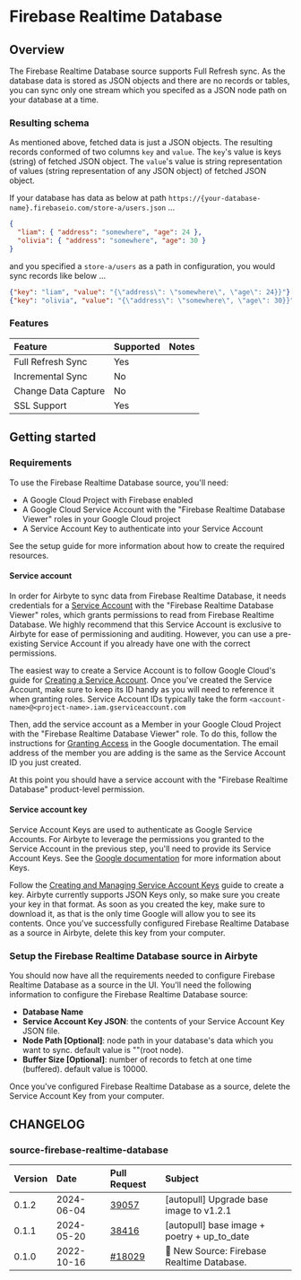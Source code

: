 # Firebase Realtime Database

## Overview

The Firebase Realtime Database source supports Full Refresh sync. As the database data is stored as JSON objects and there are no records or tables, you can sync only one stream which you specifed as a JSON node path on your database at a time.

### Resulting schema

As mentioned above, fetched data is just a JSON objects. The resulting records conformed of two columns `key` and `value`. The `key`'s value is keys (string) of fetched JSON object. The `value`'s value is string representation of values (string representation of any JSON object) of fetched JSON object.

If your database has data as below at path `https://{your-database-name}.firebaseio.com/store-a/users.json` ...

```json
{
  "liam": { "address": "somewhere", "age": 24 },
  "olivia": { "address": "somewhere", "age": 30 }
}
```

and you specified a `store-a/users` as a path in configuration, you would sync records like below ...

```json
{"key": "liam", "value": "{\"address\": \"somewhere\", \"age\": 24}}"}
{"key": "olivia", "value": "{\"address\": \"somewhere\", \"age\": 30}}"}
```

### Features

| Feature             | Supported | Notes |
| :------------------ | :-------- | :---- |
| Full Refresh Sync   | Yes       |       |
| Incremental Sync    | No        |       |
| Change Data Capture | No        |       |
| SSL Support         | Yes       |       |

## Getting started

### Requirements

To use the Firebase Realtime Database source, you'll need:

- A Google Cloud Project with Firebase enabled
- A Google Cloud Service Account with the "Firebase Realtime Database Viewer" roles in your Google Cloud project
- A Service Account Key to authenticate into your Service Account

See the setup guide for more information about how to create the required resources.

#### Service account

In order for Airbyte to sync data from Firebase Realtime Database, it needs credentials for a [Service Account](https://cloud.google.com/iam/docs/service-accounts) with the "Firebase Realtime Database Viewer" roles, which grants permissions to read from Firebase Realtime Database. We highly recommend that this Service Account is exclusive to Airbyte for ease of permissioning and auditing. However, you can use a pre-existing Service Account if you already have one with the correct permissions.

The easiest way to create a Service Account is to follow Google Cloud's guide for [Creating a Service Account](https://cloud.google.com/iam/docs/creating-managing-service-accounts). Once you've created the Service Account, make sure to keep its ID handy as you will need to reference it when granting roles. Service Account IDs typically take the form `<account-name>@<project-name>.iam.gserviceaccount.com`

Then, add the service account as a Member in your Google Cloud Project with the "Firebase Realtime Database Viewer" role. To do this, follow the instructions for [Granting Access](https://cloud.google.com/iam/docs/granting-changing-revoking-access#granting-console) in the Google documentation. The email address of the member you are adding is the same as the Service Account ID you just created.

At this point you should have a service account with the "Firebase Realtime Database" product-level permission.

#### Service account key

Service Account Keys are used to authenticate as Google Service Accounts. For Airbyte to leverage the permissions you granted to the Service Account in the previous step, you'll need to provide its Service Account Keys. See the [Google documentation](https://cloud.google.com/iam/docs/service-accounts#service_account_keys) for more information about Keys.

Follow the [Creating and Managing Service Account Keys](https://cloud.google.com/iam/docs/creating-managing-service-account-keys) guide to create a key. Airbyte currently supports JSON Keys only, so make sure you create your key in that format. As soon as you created the key, make sure to download it, as that is the only time Google will allow you to see its contents. Once you've successfully configured Firebase Realtime Database as a source in Airbyte, delete this key from your computer.

### Setup the Firebase Realtime Database source in Airbyte

You should now have all the requirements needed to configure Firebase Realtime Database as a source in the UI. You'll need the following information to configure the Firebase Realtime Database source:

- **Database Name**
- **Service Account Key JSON**: the contents of your Service Account Key JSON file.
- **Node Path \[Optional\]**: node path in your database's data which you want to sync. default value is ""(root node).
- **Buffer Size \[Optional\]**: number of records to fetch at one time (buffered). default value is 10000.

Once you've configured Firebase Realtime Database as a source, delete the Service Account Key from your computer.

## CHANGELOG

### source-firebase-realtime-database

| Version | Date       | Pull Request                                               | Subject                                    |
| :------ | :--------- | :--------------------------------------------------------- | :----------------------------------------- |
| 0.1.2 | 2024-06-04 | [39057](https://github.com/airbytehq/airbyte/pull/39057) | [autopull] Upgrade base image to v1.2.1 |
| 0.1.1 | 2024-05-20 | [38416](https://github.com/airbytehq/airbyte/pull/38416) | [autopull] base image + poetry + up_to_date |
| 0.1.0   | 2022-10-16 | [\#18029](https://github.com/airbytehq/airbyte/pull/18029) | 🎉 New Source: Firebase Realtime Database. |
